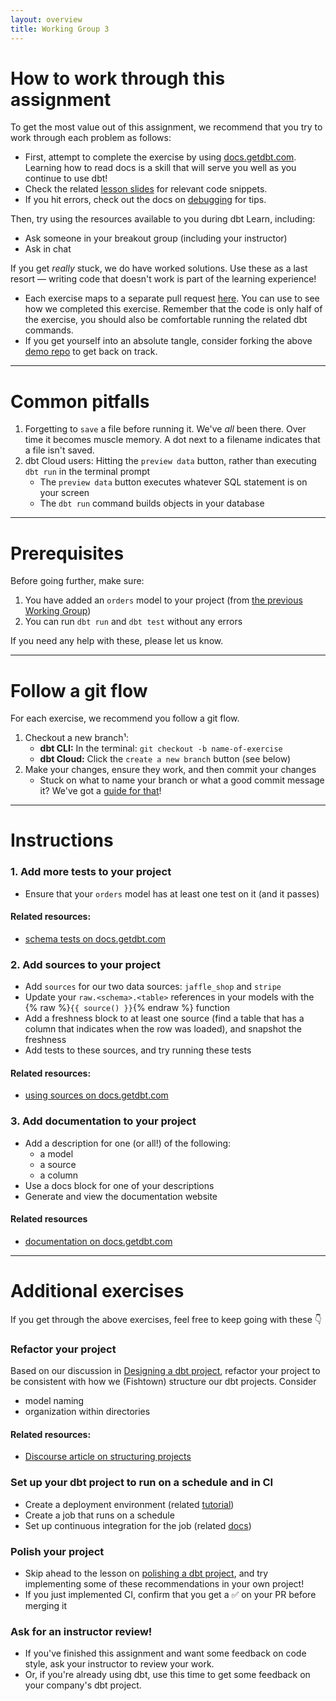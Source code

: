 ```yaml
---
layout: overview
title: Working Group 3
---
```


# How to work through this assignment

To get the most value out of this assignment, we recommend that you try to work through each problem as follows:
* First, attempt to complete the exercise by using [docs.getdbt.com](https://docs.getdbt.com/). Learning how to read docs is a skill that will serve you well as you continue to use dbt!
* Check the related [lesson slides](https://learn.getdbt.com/lessons) for relevant code snippets.
* If you hit errors, check out the docs on [debugging](https://docs.getdbt.com/docs/guides/debugging-errors/) for tips.

Then, try using the resources available to you during dbt Learn, including:
* Ask someone in your breakout group (including your instructor)
* Ask in chat

If you get _really_ stuck, we do have worked solutions. Use these as a last resort — writing code that doesn't work is part of the learning experience!
* Each exercise maps to a separate pull request [here](https://github.com/fishtown-analytics/dbt-learn-demo-v2/pulls?q=is%3Apr+is%3Amerged+). You can use to see how we completed this exercise. Remember that the code is only half of the exercise, you should also be comfortable running the related dbt commands.
* If you get yourself into an absolute tangle, consider forking the above [demo repo](https://github.com/fishtown-analytics/dbt-learn-demo-v2/) to get back on track.

---

# Common pitfalls

1. Forgetting to `save` a file before running it. We've _all_ been there. Over time it becomes muscle memory. A dot next to a filename indicates that a file isn't saved.
2. dbt Cloud users: Hitting the `preview data` button, rather than executing `dbt run` in the terminal prompt
    * The `preview data` button executes whatever SQL statement is on your screen
    * The `dbt run` command builds objects in your database

---

# Prerequisites

Before going further, make sure:
1. You have added an `orders` model to your project (from [the previous Working Group](dbt-fundamentals#working-session))
1. You can run `dbt run` and `dbt test` without any errors

If you need any help with these, please let us know.

---

# Follow a git flow
For each exercise, we recommend you follow a git flow.
1. Checkout a new branch¹:
    - **dbt CLI:** In the terminal: `git checkout -b name-of-exercise`
    - **dbt Cloud:** Click the `create a new branch` button (see below)
2. Make your changes, ensure they work, and then commit your changes
    - Stuck on what to name your branch or what a good commit message it? We've got a [guide for that](https://github.com/fishtown-analytics/corp/blob/master/git-guide.md)!

---

# Instructions

### 1. Add more tests to your project

* Ensure that your `orders` model has at least one test on it (and it passes)

#### Related resources:
* [schema tests on docs.getdbt.com](https://docs.getdbt.com/docs/testing#section-schema-tests)

### 2. Add sources to your project
* Add `sources` for our two data sources: `jaffle_shop` and `stripe`
* Update your `raw.<schema>.<table>` references in your models with the {% raw %}`{{ source() }}`{% endraw %} function
* Add a freshness block to at least one source (find a table that has a column that indicates when the row was loaded), and snapshot the freshness
* Add tests to these sources, and try running these tests

#### Related resources:
* [using sources on docs.getdbt.com](https://docs.getdbt.com/docs/using-sources)

### 3. Add documentation to your project
* Add a description for one (or all!) of the following:
    * a model
    * a source
    * a column
* Use a docs block for one of your descriptions
* Generate and view the documentation website

#### Related resources
* [documentation on docs.getdbt.com](https://docs.getdbt.com/docs/documentation)

---

# Additional exercises
If you get through the above exercises, feel free to keep going with these 👇

### Refactor your project
Based on our discussion in [Designing a dbt project](dbt-project-design), refactor your project to be consistent with how we (Fishtown) structure our dbt projects. Consider
* model naming
* organization within directories

#### Related resources:
* [Discourse article on structuring projects](https://discourse.getdbt.com/t/how-we-structure-our-dbt-projects/355)


### Set up your dbt project to run on a schedule and in CI
* Create a deployment environment (related [tutorial](https://docs.getdbt.com/tutorial/deploy-your-project/))
* Create a job that runs on a schedule
* Set up continuous integration for the job (related [docs](https://docs.getdbt.com/tutorial/deploy-your-project/))

### Polish your project
* Skip ahead to the lesson on [polishing a dbt project](polish-project), and try implementing some of these recommendations in your own project!
* If you just implemented CI, confirm that you get a ✅ on your PR before merging it

### Ask for an instructor review!
* If you've finished this assignment and want some feedback on code style, ask your instructor to review your work.
* Or, if you're already using dbt, use this time to get some feedback on your company's dbt project.
